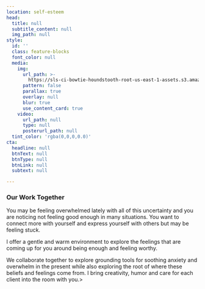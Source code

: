 ```yaml
---
location: self-esteem
head:
  title: null
  subtitle_content: null
  img_path: null
style:
  id: ''
  class: feature-blocks
  font_color: null
  media:
    img:
      url_path: >-
        https://sls-ci-bowtie-houndstooth-root-us-east-1-assets.s3.amazonaws.com/NickArrasate/perceptivecounseling/1645405651053-steve-johnson--BP4qPfycSM-unsplash.jpg
      pattern: false
      parallax: true
      overlay: null
      blur: true
      use_content_card: true
    video:
      url_path: null
      type: null
      posterurl_path: null
  tint_color: 'rgba(0,0,0,0.0)'
cta:
  headline: null
  btnText: null
  btnType: null
  btnLink: null
  subtext: null

---
```

<div class="d-flex align-items-center justify-content-around row">
<div class="">
<h3>Our Work Together</h3>
<p>You may be feeling overwhelmed lately with all of this uncertainty and you are noticing not feeling good enough in many situations. You want to connect more with yourself and express yourself with others but may be feeling stuck.</p>
<p>I offer a gentle and warm environment to explore the feelings that are coming up for you around being enough and feeling worthy.</p>

<p>We collaborate together to explore grounding tools for soothing anxiety and overwhelm in the present while also exploring the root of where these beliefs and feelings come from. I bring creativity, humor and care for each client into the room with you.></p>

</div>
</div>
